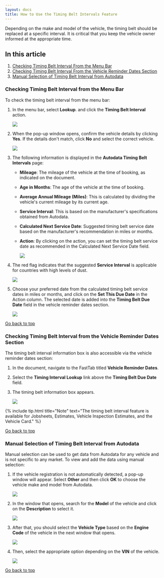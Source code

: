 ```yaml
---
layout: docs
title: How to Use the Timing Belt Intervals Feature
---
```


<a name="top"></a>

Depending on the make and model of the vehicle, the timing belt should be replaced at a specific interval. It is critical that you keep the vehicle owner informed at the appropriate time.

## In this article
1. [Checking Timing Belt Interval From the Menu Bar](#checking-timing-belt-interval-from-the-actions-bar)
2. [Checking Timing Belt Interval From the Vehicle Reminder Dates Section](#checking-timing-belt-interval-from-the-vehicle-reminder-dates-section)
3. [Manual Selection of Timing Belt Interval from Autodata](#manual-selection-of-timing-belt-interval-from-autodata)

### Checking Timing Belt Interval from the Menu Bar
To check the timing belt interval from the menu bar:
1. In the menu bar, select **Lookup**. and click the **Timing Belt Interval** action.

   ![](media/garagehive-timing-belt-intervals1.png)

2. When the pop-up window opens, confirm the vehicle details by clicking **Yes**. If the details don't match, click **No** and select the correct vehicle.

   ![](media/garagehive-timing-belt-intervals4.png)

3. The following information is displayed in the **Autodata Timing Belt Intervals** page:
   * **Mileage**: The mileage of the vehicle at the time of booking, as indicated on the document.
   * **Age in Months**: The age of the vehicle at the time of booking.
   * **Average Annual Mileage (Miles)**: This is calculated by dividing the vehicle's current mileage by its current age.
   * **Service Interval**: This is based on the manufacturer's specifications obtained from Autodata.
   * **Calculated Next Service Date**: Suggested timing belt service date based on the manufacturer's recommendation in miles or months.
   * **Action**: By clicking on the action, you can set the timing belt service date as recommended in the Calculated Next Service Date field.

      ![](media/garagehive-timing-belt-intervals2.png)

4. The red flag indicates that the suggested **Service Interval** is applicable for countries with high levels of dust.

   ![](media/garagehive-timing-belt-intervals7.png)

5. Choose your preferred date from the calculated timing belt service dates in miles or months, and click on the **Set This Due Date** in the Action column. The selected date is added into the **Timing Belt Due Date** field in the vehicle reminder dates section.

   ![](media/garagehive-timing-belt-intervals5.png)


[Go back to top](#top)


### Checking Timing Belt Interval from the Vehicle Reminder Dates Section
The timing belt interval information box is also accessible via the vehicle reminder dates section:
1. In the document, navigate to the FastTab titled **Vehicle Reminder Dates**.
2. Select the **Timing Interval Lookup** link above the **Timing Belt Due Date** field.
3. The timing belt information box appears.

   ![](media/garagehive-timing-belt-intervals6.png)


{% include tip.html title="Note" text="The timing belt interval feature is available for Jobsheets, Estimates, Vehicle Inspection Estimates, and the Vehicle Card." %}

[Go back to top](#top)


### Manual Selection of Timing Belt Interval from Autodata
Manual selection can be used to get data from Autodata for any vehicle and is not specific to any market. To view and add the data using manual selection:
1. If the vehicle registration is not automatically detected, a pop-up window will appear. Select **Other** and then click **OK** to choose the vehicle make and model from Autodata.

   ![](media/garagehive-autodata-repair-times2.png)

2. In the window that opens, search for the **Model** of the vehicle and click on the **Description** to select it.

   ![](media/garagehive-autodata-repair-times8.png)

3. After that, you should select the **Vehicle Type** based on the **Engine Code** of the vehicle in the next window that opens.

   ![](media/garagehive-autodata-repair-times9.png)

4. Then, select the appropriate option depending on the **VIN** of the vehicle.

   ![](media/garagehive-autodata-repair-times10.png)

[Go back to top](#top)